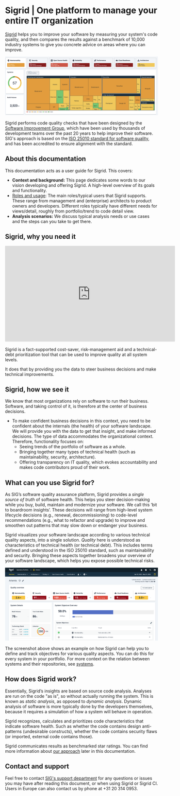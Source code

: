 # Sigrid | One platform to manage your entire IT organization

[Sigrid](https://www.softwareimprovementgroup.com/solutions/sigrid-software-assurance-platform/) helps you to improve your software by measuring your system's code quality, and then compares the results against a benchmark of 10,000 industry systems to give you concrete advice on areas where you can improve.

<img src="images/overall-portfolio-dashboard.png" width="700" />

Sigrid performs code quality checks that have been designed by the [Software Improvement Group](https://www.softwareimprovementgroup.com/), which have been used by thousands of development teams over the past 20 years to help improve their software. SIG's approach is based on the [ISO 25010 standard for software quality](https://www.iso.org/standard/35733.html), and has been accredited to ensure alignment with the standard.

## About this documentation

This documentation acts as a user guide for Sigrid. This covers:

- **Context and background:** This page dedicates some words to our vision developing and offering Sigrid. A high-level overview of its goals and functionality.  
- [Roles and usage](getting-started/roles.md): The main roles/typical users that Sigrid supports. These range from management and (enterprise) architects to product owners and developers. Different roles typically have different needs for views/detail, roughly from portfolio/trend to code detail view. 
- **Analysis scenarios:** We discuss typical analysis needs or use cases and the steps can you take to get there.
  
## Sigrid, why you need it

<iframe width="560" height="315" src="https://www.youtube.com/embed/7xvcN9S5zY8" title="YouTube video player" frameborder="0" allow="accelerometer; autoplay; clipboard-write; encrypted-media; gyroscope; picture-in-picture; web-share" allowfullscreen></iframe>

Sigrid is a fact-supported cost-saver, risk-management aid and a technical-debt prioritization tool that can be used to improve quality at all system levels. 

It does that by providing you the data to steer business decisions and make technical improvements.

## Sigrid, how we see it 

We know that most organizations rely on software to run their business. Software, and taking control of it, is therefore at the center of business decisions.

- To make confident business decisions in this context, you need to be confident about the internals (the health) of your software landscape. We will provide you with the data to get that insight, and make informed decisions. The type of data accommodates the organizational context. Therefore, functionality focuses on:
  - Seeing trends of the portfolio of software as a whole.
  - Bringing together many types of technical health (such as maintainability, security, architecture).
  - Offering transparency on IT quality, which evokes accountability and makes code contributors proud of their work.

## What can you use Sigrid for?

As SIG’s software quality assurance platform, Sigrid provides a *single source of truth* of software health. This helps you steer decision-making while you buy, build, maintain and modernize your software. We call this ‘bit to boardroom insights’. These decisions will range from high-level system lifecycle decisions (e.g., renewal, decommissioning) to code-level recommendations (e.g., what to refactor and upgrade) to improve and smoothen out patterns that may slow down or endanger your business.

Sigrid visualizes your software landscape according to various technical quality aspects, into a single solution. *Quality* here is understood as characteristics of technical health (or technical debt). This includes terms defined and understood in the ISO 25010 standard, such as maintainability and security. Bringing these aspects together broadens your overview of your software landscape, which helps you expose possible technical risks. 

<img src="images/objectives-overview.png" width="600" />

The screenshot above shows an example on how Sigrid can help you to define and track objectives for various quality aspects. You can do this for every system in your portfolio. For more context on the relation between systems and their repositories, see [systems](organization-integration/systems.md).

## How does Sigrid work?

Essentially, Sigrid’s insights are based on source code analysis. Analyses are run on the code "as is", so without actually running the system. This is known as *static analysis*, as opposed to *dynamic analysis*. Dynamic analysis of software is more typically done by the developers themselves, because it requires a simulation of how a system will behave in operation.

Sigrid recognizes, calculates and prioritizes code characteristics that indicate software health. Such as whether the code contains design anti-patterns (undesirable constructs), whether the code contains security flaws (or imported, external code contains those).  

Sigrid communicates results as benchmarked star ratings. You can find more information about [our approach](getting-started/approach.md) later in this documentation.

## Contact and support

Feel free to contact [SIG's support department](mailto:support@softwareimprovementgroup.com) for any questions or issues you may have after reading this document, or when using Sigrid or Sigrid CI. Users in Europe can also contact us by phone at +31 20 314 0953.
